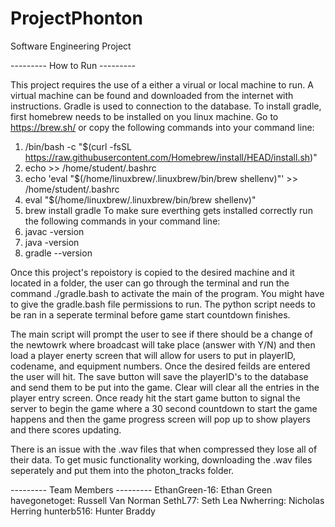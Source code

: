 # ProjectPhonton
Software Engineering Project 

--------- How to Run ---------

This project requires the use of a either a virual or local machine to run. A virtual machine can be found and downloaded from the internet with instructions. Gradle is used to connection to the database. To install gradle, first homebrew needs to be installed on you linux machine. Go to https://brew.sh/ or copy the following commands into your command line:
1. /bin/bash -c "$(curl -fsSL https://raw.githubusercontent.com/Homebrew/install/HEAD/install.sh)"
2. echo >> /home/student/.bashrc
3. echo 'eval "$(/home/linuxbrew/.linuxbrew/bin/brew shellenv)"' >> /home/student/.bashrc
4. eval "$(/home/linuxbrew/.linuxbrew/bin/brew shellenv)"
5. brew install gradle
To make sure everthing gets installed correctly run the following commands in your command line:
1. javac -version
2. java -version
3. gradle --version

Once this project's repoistory is copied to the desired machine and it located in a folder, the user can go through the terminal and run the command ./gradle.bash to activate the main of the program. You might have to give the gradle.bash file permissions to run. The python script needs to be ran in a seperate terminal before game start countdown finishes.

The main script will prompt the user to see if there should be a change of the newtowrk where broadcast will take place (answer with Y/N) and then load a player enerty screen that will allow for users to put in playerID, codename, and equipment numbers. Once the desired feilds are entered the user will hit. The save button will save the playerID's to the database and send them to be put into the game. Clear will clear all the entries in the player entry screen. Once ready hit the start game button to signal the server to begin the game where a 30 second countdown to start the game happens and then the game progress screen will pop up to show players and there scores updating.

There is an issue with the .wav files that when compressed they lose all of their data. To get music functionality working, downloading the .wav files seperately and put them into the photon_tracks folder.



--------- Team Members ---------
EthanGreen-16:       Ethan Green
havegonetoget:       Russell Van Norman
SethL77:             Seth Lea
Nwherring:           Nicholas Herring
hunterb516:          Hunter Braddy


